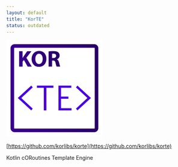 ```yaml
---
layout: default
title: "KorTE"
status: outdated
---
```


<img src="/i/logos/korte.svg" width="256" height="256" />

[https://github.com/korlibs/korte](https://github.com/korlibs/korte)

Kotlin cORoutines Template Engine
